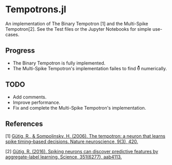 # Tempotrons.jl

An implementation of The Binary Tempotron [1] and the Multi-Spike Tempotron[2]. See the Test files or the Jupyter Notebooks for simple use-cases. 

## Progress

* The Binary Tempotron is fully implemented. 
* The Multi-Spike Tempotron's implementation failes to find θ⃰ numerically. 

## TODO

* Add comments. 
* Improve performance. 
* Fix and complete the Multi-Spike Tempotron's implementation. 

## References
[1] [Gütig, R., & Sompolinsky, H. (2006). The tempotron: a neuron that learns spike timing–based decisions. Nature neuroscience, 9(3), 420.](https://www.nature.com/articles/nn1643)

[2] [Gütig, R. (2016). Spiking neurons can discover predictive features by aggregate-label learning. Science, 351(6277), aab4113.](https://science.sciencemag.org/content/351/6277/aab4113)